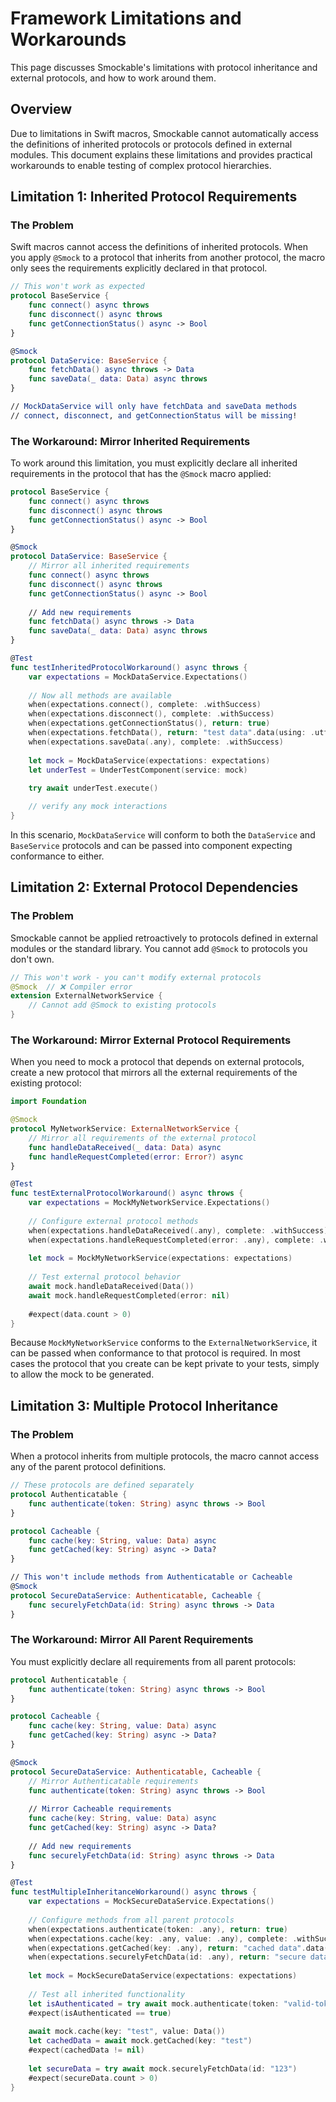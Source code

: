 # Framework Limitations and Workarounds

This page discusses Smockable's limitations with protocol inheritance and external protocols, and how to work around them.

## Overview

Due to limitations in Swift macros, Smockable cannot automatically access the definitions of inherited protocols or protocols defined in external modules. This document
explains these limitations and provides practical workarounds to enable testing of complex protocol hierarchies.

## Limitation 1: Inherited Protocol Requirements

### The Problem

Swift macros cannot access the definitions of inherited protocols. When you apply `@Smock` to a protocol that inherits from another protocol, the macro only sees the
requirements explicitly declared in that protocol.

```swift
// This won't work as expected
protocol BaseService {
    func connect() async throws
    func disconnect() async throws
    func getConnectionStatus() async -> Bool
}

@Smock
protocol DataService: BaseService {
    func fetchData() async throws -> Data
    func saveData(_ data: Data) async throws
}

// MockDataService will only have fetchData and saveData methods
// connect, disconnect, and getConnectionStatus will be missing!
```

### The Workaround: Mirror Inherited Requirements

To work around this limitation, you must explicitly declare all inherited requirements in the protocol that has the `@Smock` macro applied:

```swift
protocol BaseService {
    func connect() async throws
    func disconnect() async throws
    func getConnectionStatus() async -> Bool
}

@Smock
protocol DataService: BaseService {
    // Mirror all inherited requirements
    func connect() async throws
    func disconnect() async throws
    func getConnectionStatus() async -> Bool
    
    // Add new requirements
    func fetchData() async throws -> Data
    func saveData(_ data: Data) async throws
}

@Test
func testInheritedProtocolWorkaround() async throws {
    var expectations = MockDataService.Expectations()
    
    // Now all methods are available
    when(expectations.connect(), complete: .withSuccess)
    when(expectations.disconnect(), complete: .withSuccess)
    when(expectations.getConnectionStatus(), return: true)
    when(expectations.fetchData(), return: "test data".data(using: .utf8)!)
    when(expectations.saveData(.any), complete: .withSuccess)
    
    let mock = MockDataService(expectations: expectations)
    let underTest = UnderTestComponent(service: mock)
    
    try await underTest.execute()

    // verify any mock interactions
}
```

In this scenario, `MockDataService` will conform to both the `DataService` and `BaseService` protocols and can be passed into component expecting conformance
to either.

## Limitation 2: External Protocol Dependencies

### The Problem

Smockable cannot be applied retroactively to protocols defined in external modules or the standard library. You cannot add `@Smock` to protocols you don't own.

```swift
// This won't work - you can't modify external protocols
@Smock  // ❌ Compiler error
extension ExternalNetworkService {
    // Cannot add @Smock to existing protocols
}
```

### The Workaround: Mirror External Protocol Requirements

When you need to mock a protocol that depends on external protocols, create a new protocol that mirrors all the external requirements of the existing protocol:

```swift
import Foundation

@Smock
protocol MyNetworkService: ExternalNetworkService {
    // Mirror all requirements of the external protocol
    func handleDataReceived(_ data: Data) async
    func handleRequestCompleted(error: Error?) async
}

@Test
func testExternalProtocolWorkaround() async throws {
    var expectations = MockMyNetworkService.Expectations()
    
    // Configure external protocol methods
    when(expectations.handleDataReceived(.any), complete: .withSuccess)
    when(expectations.handleRequestCompleted(error: .any), complete: .withSuccess)
    
    let mock = MockMyNetworkService(expectations: expectations)
    
    // Test external protocol behavior
    await mock.handleDataReceived(Data())
    await mock.handleRequestCompleted(error: nil)
    
    #expect(data.count > 0)
}
```

Because `MockMyNetworkService` conforms to the `ExternalNetworkService`, it can be passed when conformance to that protocol is required. In most cases
the protocol that you create can be kept private to your tests, simply to allow the mock to be generated.

## Limitation 3: Multiple Protocol Inheritance

### The Problem

When a protocol inherits from multiple protocols, the macro cannot access any of the parent protocol definitions.

```swift
// These protocols are defined separately
protocol Authenticatable {
    func authenticate(token: String) async throws -> Bool
}

protocol Cacheable {
    func cache(key: String, value: Data) async
    func getCached(key: String) async -> Data?
}

// This won't include methods from Authenticatable or Cacheable
@Smock
protocol SecureDataService: Authenticatable, Cacheable {
    func securelyFetchData(id: String) async throws -> Data
}
```

### The Workaround: Mirror All Parent Requirements

You must explicitly declare all requirements from all parent protocols:

```swift
protocol Authenticatable {
    func authenticate(token: String) async throws -> Bool
}

protocol Cacheable {
    func cache(key: String, value: Data) async
    func getCached(key: String) async -> Data?
}

@Smock
protocol SecureDataService: Authenticatable, Cacheable {
    // Mirror Authenticatable requirements
    func authenticate(token: String) async throws -> Bool
    
    // Mirror Cacheable requirements
    func cache(key: String, value: Data) async
    func getCached(key: String) async -> Data?
    
    // Add new requirements
    func securelyFetchData(id: String) async throws -> Data
}

@Test
func testMultipleInheritanceWorkaround() async throws {
    var expectations = MockSecureDataService.Expectations()
    
    // Configure methods from all parent protocols
    when(expectations.authenticate(token: .any), return: true)
    when(expectations.cache(key: .any, value: .any), complete: .withSuccess)
    when(expectations.getCached(key: .any), return: "cached data".data(using: .utf8)!)
    when(expectations.securelyFetchData(id: .any), return: "secure data".data(using: .utf8)!)
    
    let mock = MockSecureDataService(expectations: expectations)
    
    // Test all inherited functionality
    let isAuthenticated = try await mock.authenticate(token: "valid-token")
    #expect(isAuthenticated == true)
    
    await mock.cache(key: "test", value: Data())
    let cachedData = await mock.getCached(key: "test")
    #expect(cachedData != nil)
    
    let secureData = try await mock.securelyFetchData(id: "123")
    #expect(secureData.count > 0)
}
```
